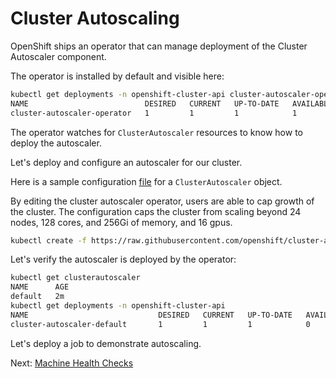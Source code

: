 # Cluster Autoscaling

OpenShift ships an operator that can manage deployment of the Cluster Autoscaler component.

The operator is installed by default and visible here:

```sh
kubectl get deployments -n openshift-cluster-api cluster-autoscaler-operator
NAME                          DESIRED   CURRENT   UP-TO-DATE   AVAILABLE   AGE
cluster-autoscaler-operator   1         1         1            1           1h
```

The operator watches for `ClusterAutoscaler` resources to know how to deploy the autoscaler.

Let's deploy and configure an autoscaler for our cluster.

Here is a sample configuration [file](../assets/cluster-autoscaler.yaml) for a `ClusterAutoscaler` object.

By editing the cluster autoscaler operator, users are able to cap growth of the
cluster.  The configuration caps the cluster from scaling beyond 24 nodes, 128
cores, and 256Gi of memory, and 16 gpus.


```sh
kubectl create -f https://raw.githubusercontent.com/openshift/cluster-autoscaler-operator/master/examples/clusterautoscaler.yaml
```

Let's verify the autoscaler is deployed by the operator:

```sh
kubectl get clusterautoscaler
NAME      AGE
default   2m
kubectl get deployments -n openshift-cluster-api
NAME                             DESIRED   CURRENT   UP-TO-DATE   AVAILABLE   AGE
cluster-autoscaler-default       1         1         1            0           3m
```

Let's deploy a job to demonstrate autoscaling.

Next: [Machine Health Checks](03-machine-health-checks.md)
